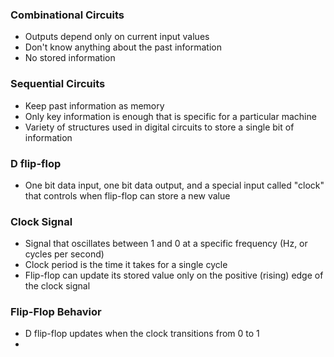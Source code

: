 ### Combinational Circuits
- Outputs depend only on current input values
- Don't know anything about the past information
- No stored information


### Sequential Circuits
- Keep past information as memory
- Only key information is enough that is specific for a particular machine
- Variety of structures used in digital circuits to store a single bit of information


### D flip-flop
- One bit data input, one bit data output, and a special input called "clock" that controls when flip-flop can store a new value

### Clock Signal
- Signal that oscillates between 1 and 0 at a specific frequency (Hz, or cycles per second)
- Clock period is the time it takes for a single cycle 
- Flip-flop can update its stored value only on the positive (rising) edge of the clock signal

### Flip-Flop Behavior 
- D flip-flop updates when the clock transitions from 0 to 1
- 